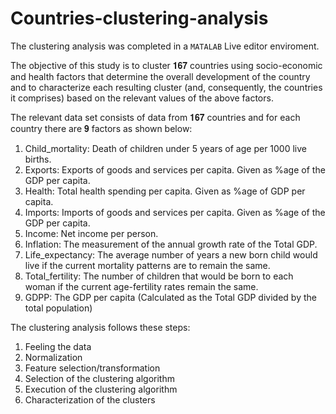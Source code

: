 # Countries-clustering-analysis
The clustering analysis was completed in a `MATALAB` Live editor enviroment.

The objective of this study is to cluster 𝟏𝟔𝟕 countries using socio-economic and health factors that determine the overall development of the country and to characterize each resulting cluster (and, consequently, the countries it comprises) based on the relevant values of the above factors.

The relevant data set consists of data from 𝟏𝟔𝟕 countries and for each country there
are 𝟗 factors as shown below:

1. Child_mortality: Death of children under 5 years of age per 1000 live births.
2. Exports: Exports of goods and services per capita. Given as %age of the GDP per
capita.
3. Health: Total health spending per capita. Given as %age of GDP per capita.
4. Imports: Imports of goods and services per capita. Given as %age of the GDP per
capita.
5. Income: Net income per person.
6. Inflation: The measurement of the annual growth rate of the Total GDP.
7. Life_expectancy: The average number of years a new born child would live if the
current mortality patterns are to remain the same.
8. Total_fertility: The number of children that would be born to each woman if the
current age-fertility rates remain the same.
9. GDPP: The GDP per capita (Calculated as the Total GDP divided by the total
population)

The clustering analysis follows these steps: 
1. Feeling the data
2. Normalization
3. Feature selection/transformation
4. Selection of the clustering algorithm
5. Execution of the clustering algorithm
6. Characterization of the clusters
